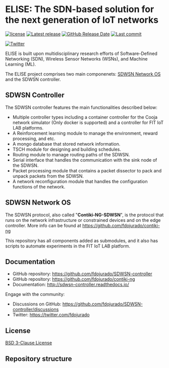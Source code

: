 <!-- <img src="https://github.com/SDWSN-controller/SDWSN-controller.github.io/blob/develop/images/logo/Contiki_logo_2RGB.png" alt="Logo" width="256"> -->

# ELISE: The SDN-based solution for the next generation of IoT networks

<!-- [![Github Actions](https://github.com/SDWSN-controller/SDWSN-controller/workflows/CI/badge.svg?branch=develop)](https://github.com/SDWSN-controller/SDWSN-controller/actions)
[![Documentation Status](https://readthedocs.org/projects/SDWSN-controller/badge/?version=develop)](https://SDWSN-controller.readthedocs.io/en/develop/?badge=develop) -->
[![license](https://img.shields.io/badge/license-3--clause%20bsd-brightgreen.svg)](https://github.com/fdojurado/SDWSN-controller/blob/develop/LICENSE.md)
[![Latest release](https://img.shields.io/github/release/SDWSN-controller/SDWSN-controller.svg)](https://github.com/fdojurado/SDWSN-controller/releases/latest)
[![GitHub Release Date](https://img.shields.io/github/release-date/SDWSN-controller/SDWSN-controller.svg)](https://github.com/fdojurado/SDWSN-controller/releases/latest)
[![Last commit](https://img.shields.io/github/last-commit/SDWSN-controller/SDWSN-controller.svg)](https://github.com/fdojurado/SDWSN-controller/commit/HEAD)

<!-- [![Stack Overflow Tag](https://img.shields.io/badge/Stack%20Overflow%20tag-Contiki--NG-blue?logo=stackoverflow)](https://stackoverflow.com/questions/tagged/SDWSN-controller) -->
<!-- [![Gitter](https://img.shields.io/badge/Gitter-Contiki--NG-blue?logo=gitter)](https://gitter.im/SDWSN-controller) -->
[![Twitter](https://img.shields.io/badge/Twitter-%40contiki__NG__SDWSN-blue?logo=twitter)](https://twitter.com/fdojurado)

ELISE is built upon multidisciplinary research efforts of Software-Defined Networking (SDN), Wireless Sensor Networks (WSNs), and Machine Learning (ML).

The ELISE project comprises two main componenets: [SDWSN Network OS](https://github.com/fdojurado/contiki-ng) and the SDWSN controller.

## SDWSN Controller

The SDWSN controller features the main functionalities described below:

* Multiple controller types including a container controller for the Cooja network simulator (Only docker is supported) and a controller for FIT IoT LAB platforms.
* A Reinforcement learning module to manage the environment, reward processing, and etc.
* A mongo database that stored network information.
* TSCH module for designing and building schedules.
* Routing module to manage routing paths of the SDWSN.
* Serial interface that handles the communication with the sink node of the SDWSN.
* Packet processing module that contains a packet dissector to pack and unpack packets from the SDWSN.
* A network reconfiguration module that handles the configuration functions of the network.

## SDWSN Network OS

The SDWSN protocol, also called "**Contiki-NG-SDWSN**", is the protocol that runs on the network infrastructure or constrained devices and on the edge controller. More info can be found at https://github.com/fdojurado/contiki-ng


This repository has all components added as submodules, and it also has scripts to automate experiments in the FIT IoT LAB platform. 

## Documentation

* GitHub repository: https://github.com/fdojurado/SDWSN-controller
* GitHub repository: https://github.com/fdojurado/contiki-ng
* Documentation: http://sdwsn-controller.readthedocs.io/
<!-- * Web site: http://contiki-ng.org -->
<!-- * Nightly testbed runs: https://contiki-ng.github.io/testbed -->

Engage with the community:

* Discussions on GitHub: https://github.com/fdojurado/SDWSN-controller/discussions
* Twitter: https://twitter.com/fdojurado

## License
[BSD 3-Clause License](https://github.com/fdojurado/SDWSN-controller/blob/main/LICENSE)
## Repository structure
